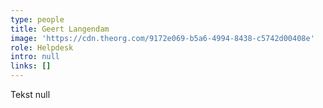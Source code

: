 ```yaml
---
type: people
title: Geert Langendam
image: 'https://cdn.theorg.com/9172e069-b5a6-4994-8438-c5742d00408e'
role: Helpdesk
intro: null
links: []
---
```

Tekst null
